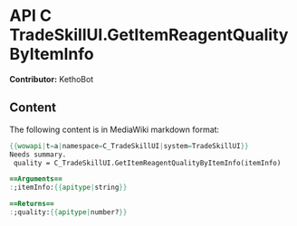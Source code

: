 # API C TradeSkillUI.GetItemReagentQualityByItemInfo

**Contributor:** KethoBot

## Content

The following content is in MediaWiki markdown format:

```mediawiki
{{wowapi|t=a|namespace=C_TradeSkillUI|system=TradeSkillUI}}
Needs summary.
 quality = C_TradeSkillUI.GetItemReagentQualityByItemInfo(itemInfo)

==Arguments==
:;itemInfo:{{apitype|string}}

==Returns==
:;quality:{{apitype|number?}}
```